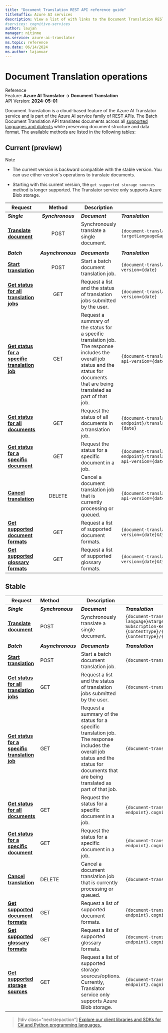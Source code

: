 ```yaml
---
title: "Document Translation REST API reference guide"
titleSuffix: Azure AI services
description: View a list of with links to the Document Translation REST APIs.
#services: cognitive-services
author: laujan
manager: nitinme
ms.service: azure-ai-translator
ms.topic: reference
ms.date: 06/14/2024
ms.author: lajanuar
---
```


# Document Translation operations

Reference</br>
Feature: **Azure AI Translator → Document Translation**</br>
API Version: **2024-05-01**</br>

Document Translation is a cloud-based feature of the Azure AI Translator service and is part of the Azure AI service family of REST APIs. The Batch Document Translation API translates documents across all [supported languages and dialects](../../language-support.md) while preserving document structure and data format. The available methods are listed in the following tables:

## Current (preview)

> [!NOTE]
>
> * The current version is backward compatible with the stable version. You can use either version's operations to translate documents.
>
> * Starting with this current version, the `get supported storage sources` method is longer supported. The Translator service only supports Azure Blob storage.

| Request|Method| Description|API path|
|---------|:-------:|-------|-----|
|***Single*** |***Synchronous***|***Document***|***Translation***|
|[**Translate document**](translate-document.md)|POST|Synchronously translate a single document.|`{document-translation-endpoint}/translator/document:translate?targetLanguage&api-version={date}`|
|||||
|***Batch***|***Asynchronous***|***Documents***| ***Translation***|
|[**Start translation**](start-translation.md)|POST| Start a batch document translation job.|`{document-translation-endpoint}/translator/document/batches?api-version={date}`|
|[**Get status for all translation jobs**](get-translations-status.md)|GET| Request a list and the status of translation jobs submitted by the user.|`{document-translation-endpoint}/translator/document/batches?api-version={date}`|
|[**Get status for a specific translation job**](get-translation-status.md) |GET| Request a summary of the status for a specific translation job. The response includes the overall job status and the status for documents that are being translated as part of that job.|`{document-translation-endpoint}/translator/document/batches/{id}?api-version={date}`|
|[**Get status for all documents**](get-documents-status.md)|GET|Request the status of all documents in a translation job.|`{document-translation-endpoint}/translator/document/batches/{id}/documents?api-version={date}`|
|[**Get status for a specific document**](get-document-status.md)|GET| Request the status for a specific document in a job. |`{document-translation-endpoint}/translator/document/batches/{id}/documents/{documentId}?api-version={date}`|
|[**Cancel translation**](cancel-translation.md)|DELETE| Cancel a document translation job that is currently processing or queued.|`{document-translation-endpoint}/translator/document/batches/{id}?api-version={date}`|
|[**Get supported document formats**](get-supported-document-formats.md)|GET| Request a list of supported document formats.|`{document-translation-endpoint}/translator/document/formats?api-version={date}&type=document`|
|[**Get supported glossary formats**](get-supported-glossary-formats.md)|GET|Request a list of supported glossary formats.|`{document-translation-endpoint}/translator/document/formats?api-version={date}&type=glossary`|

## Stable

| Request|Method| Description|API path|
|---------|:-------|-------|-----|
|***Single*** |***Synchronous***|***Document***|***Translation***|
|[**Translate document**](translate-document.md)|POST|Synchronously translate a single document.|`{document-translation-endpoint}/translator/document:translate?sourceLanguage={source language}&targetLanguage={target language}&api-version=2023-11-01-preview" -H "Ocp-Apim-Subscription-Key:{your-key}"  -F "document={path-to-your-document-with-file-extension};type={ContentType}/{file-extension}" -F "glossary={path-to-your-glossary-with-file-extension};type={ContentType}/{file-extension}" -o "{path-to-output-file}"`|
|||||
|***Batch***|***Asynchronous***|***Documents***| ***Translation***|
|[**Start translation**](start-translation.md)|POST|Start a batch document translation job.|`{document-translation-endpoint}.cognitiveservices.azure.com/translator/text/batch/v1.1/batches`|
|[**Get status for all translation jobs**](get-translations-status.md)|GET|Request a list and the status of translation jobs submitted by the user.|`{document-translation-endpoint}.cognitiveservices.azure.com/translator/text/batch/v1.1/batches`|
|[**Get status for a specific translation job**](get-translation-status.md)|GET| Request a summary of the status for a specific translation job. The response includes the overall job status and the status for documents that are being translated as part of that job.|`{document-translation-endpoint}.cognitiveservices.azure.com/translator/text/batch/v1.1/batches/{id}`|
|[**Get status for all documents**](get-documents-status.md)|GET| Request the status for a specific document in a job.|`{document-translation-endpoint}.cognitiveservices.azure.com/translator/text/batch/v1.1/batches/{id}/documents`|
|[**Get status for a specific document**](get-document-status.md)|GET| Request the status for a specific document in a job.|`{document-translation-endpoint}.cognitiveservices.azure.com/translator/text/batch/v1.1/batches/{id}/documents/{documentId}`|
|[**Cancel translation**](cancel-translation.md)|DELETE| Cancel a document translation job that is currently processing or queued.|`{document-translation-endpoint}.cognitiveservices.azure.com/translator/text/batch/v1.1/batches/{id}`|
| [**Get supported document formats**](get-supported-document-formats.md)|GET| Request a list of supported document formats.|`{document-translation-endpoint}.cognitiveservices.azure.com/translator/text/batch/v1.1/documents/formats`|
|[**Get supported glossary formats**](get-supported-glossary-formats.md)|GET|Request a list of supported glossary formats.|`{document-translation-endpoint}.cognitiveservices.azure.com/translator/text/batch/v1.1/glossaries/formats`|
|[**Get supported storage sources**](get-supported-storage-sources.md)|GET|Request a list of supported storage sources/options. Currently, Translator service only supports Azure Blob storage.|`{document-translation-endpoint}.cognitiveservices.azure.com/translator/text/batch/v1.1/storagesources`|




> [!div class="nextstepaction"]
> [Explore our client libraries and SDKs for C# and Python programming languages.](../quickstarts/client-library-sdks.md).
